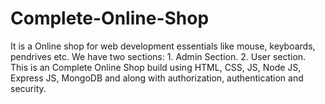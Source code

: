 # Complete-Online-Shop
It is a Online shop for web development essentials like mouse, keyboards, pendrives etc. We have two sections:         1. Admin Section.         2. User section.                 This is an Complete Online Shop build using HTML, CSS, JS, Node JS, Express JS, MongoDB and  along with authorization, authentication and security.
